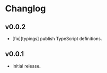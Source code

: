 # Changlog

## v0.0.2

- [fix][typings] publish TypeScript definitions.

## v0.0.1

- Initial release.
